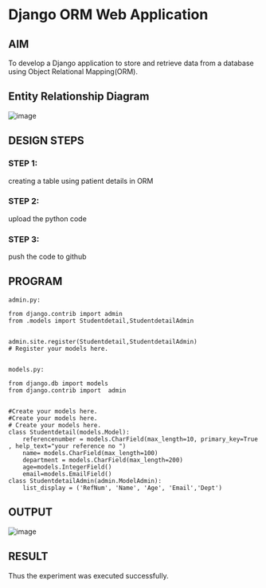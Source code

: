 # Django ORM Web Application

## AIM
To develop a Django application to store and retrieve data from a database using Object Relational Mapping(ORM).

## Entity Relationship Diagram

![image](https://user-images.githubusercontent.com/121373170/212477332-8ba731b5-dcab-4e5e-a49b-42c6adb377a4.png)

## DESIGN STEPS

### STEP 1:
creating a table using patient details in ORM

### STEP 2:
upload the python code

### STEP 3:
push the code to github

## PROGRAM

```
admin.py:

from django.contrib import admin
from .models import Studentdetail,StudentdetailAdmin


admin.site.register(Studentdetail,StudentdetailAdmin)
# Register your models here.


models.py:

from django.db import models
from django.contrib import  admin


#Create your models here.
#Create your models here.
# Create your models here.
class Studentdetail(models.Model):
    referencenumber = models.CharField(max_length=10, primary_key=True , help_text="your reference no ")
    name= models.CharField(max_length=100)
    department = models.CharField(max_length=200)
    age=models.IntegerField()
    email=models.EmailField()
class StudentdetailAdmin(admin.ModelAdmin):
    list_display = ('RefNum', 'Name', 'Age', 'Email','Dept')
```

## OUTPUT

![image](https://user-images.githubusercontent.com/121373170/212480249-a3203e5b-d805-457c-a3d6-a1bcccad3706.png)


## RESULT
Thus the experiment was executed successfully.
